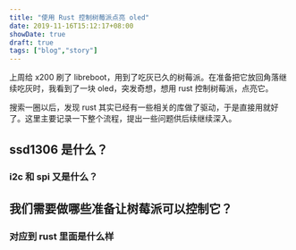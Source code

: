 ```yaml
---
title: "使用 Rust 控制树莓派点亮 oled"
date: 2019-11-16T15:12:17+08:00
showDate: true
draft: true
tags: ["blog","story"]
---
```


上周给 x200 刷了 libreboot，用到了吃灰已久的树莓派。在准备把它放回角落继续吃灰时，我看到了一块 oled，突发奇想，想用 rust 控制树莓派，点亮它。

搜索一圈以后，发现 rust 其实已经有一些相关的库做了驱动，于是直接用就好了。这里主要记录一下整个流程，提出一些问题供后续继续深入。

## ssd1306 是什么？

### i2c 和 spi 又是什么？

## 我们需要做哪些准备让树莓派可以控制它？

### 对应到 rust 里面是什么样
